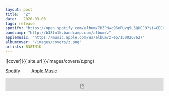 ```yaml
---
layout: post
title:  "Z"
date:   2020-03-03
tags: release
spotify: "https://open.spotify.com/album/7HZPHwc96ePUvg9L3QHCJ9?si=CECGo3SZTeuH2Zu4DxTG_Q"
bandcamp: "http://b38tn1k.bandcamp.com/album/z"
applemusic: "https://music.apple.com/us/album/z-ep/1500267627"
albumcover: "/images/covers/z.png"
artists: B38TN1K
---
```

![cover]({{ site.url }}/images/covers/z.png)

<a href="https://open.spotify.com/album/7HZPHwc96ePUvg9L3QHCJ9?si=CECGo3SZTeuH2Zu4DxTG_Q"> Spotify</a>
&emsp;&emsp;
<a href="https://music.apple.com/us/album/z-ep/1500267627"> Apple Music</a>
<iframe style="border: 0; width: 100%; height: 42px;" src="https://bandcamp.com/EmbeddedPlayer/album=3733845752/size=small/bgcol=ffffff/linkcol=0687f5/transparent=true/" seamless><a href="http://b38tn1k.bandcamp.com/album/z">Z by B38TN1K</a></iframe>
